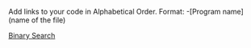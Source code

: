 Add links to your code in Alphabetical Order.
Format: -[Program name](name of the file)

[Binary Search](binary_search.c)